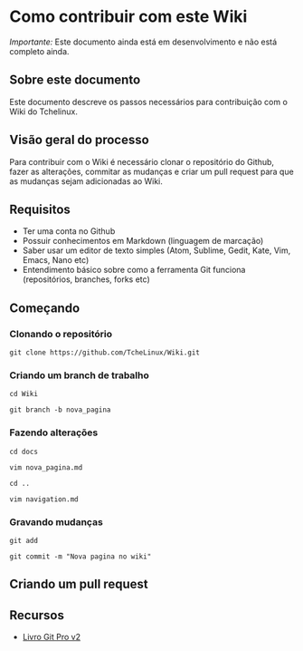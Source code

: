 Como contribuir com este Wiki
=============================

*Importante:* Este documento ainda está em desenvolvimento e não está completo ainda.

## Sobre este documento

Este documento descreve os passos necessários para contribuição com o Wiki do Tchelinux.

## Visão geral do processo

Para contribuir com o Wiki é necessário clonar o repositório do Github, fazer as alterações, commitar as mudanças e criar um pull request para que as mudanças sejam adicionadas ao Wiki.

## Requisitos

- Ter uma conta no Github
- Possuir conhecimentos em Markdown (linguagem de marcação)
- Saber usar um editor de texto simples (Atom, Sublime, Gedit, Kate, Vim, Emacs, Nano etc) 
- Entendimento básico sobre como a ferramenta Git funciona (repositórios, branches, forks etc)

## Começando 

### Clonando o repositório

```
git clone https://github.com/TcheLinux/Wiki.git
```

### Criando um branch de trabalho

```
cd Wiki

git branch -b nova_pagina
```

### Fazendo alterações

```
cd docs

vim nova_pagina.md

cd .. 

vim navigation.md

```

### Gravando mudanças

```
git add 

git commit -m "Nova pagina no wiki"
```

## Criando um pull request



## Recursos

- [Livro Git Pro v2](https://git-scm.com/book/pt-br/v2)
